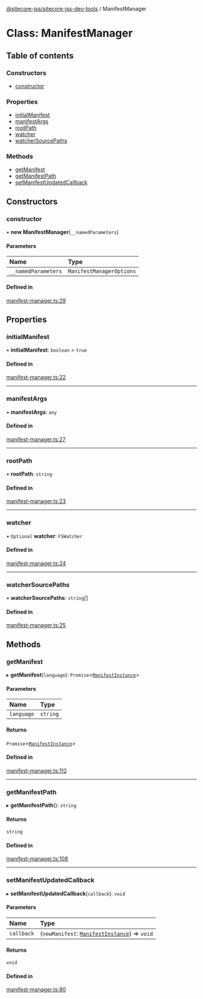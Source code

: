 [@sitecore-jss/sitecore-jss-dev-tools](../README.md) / ManifestManager

# Class: ManifestManager

## Table of contents

### Constructors

- [constructor](ManifestManager.md#constructor)

### Properties

- [initialManifest](ManifestManager.md#initialmanifest)
- [manifestArgs](ManifestManager.md#manifestargs)
- [rootPath](ManifestManager.md#rootpath)
- [watcher](ManifestManager.md#watcher)
- [watcherSourcePaths](ManifestManager.md#watchersourcepaths)

### Methods

- [getManifest](ManifestManager.md#getmanifest)
- [getManifestPath](ManifestManager.md#getmanifestpath)
- [setManifestUpdatedCallback](ManifestManager.md#setmanifestupdatedcallback)

## Constructors

### constructor

• **new ManifestManager**(`__namedParameters`)

#### Parameters

| Name | Type |
| :------ | :------ |
| `__namedParameters` | `ManifestManagerOptions` |

#### Defined in

[manifest-manager.ts:29](https://github.com/Sitecore/jss/blob/f5c66a8c/packages/sitecore-jss-dev-tools/src/manifest-manager.ts#L29)

## Properties

### initialManifest

• **initialManifest**: `boolean` = `true`

#### Defined in

[manifest-manager.ts:22](https://github.com/Sitecore/jss/blob/f5c66a8c/packages/sitecore-jss-dev-tools/src/manifest-manager.ts#L22)

___

### manifestArgs

• **manifestArgs**: `any`

#### Defined in

[manifest-manager.ts:27](https://github.com/Sitecore/jss/blob/f5c66a8c/packages/sitecore-jss-dev-tools/src/manifest-manager.ts#L27)

___

### rootPath

• **rootPath**: `string`

#### Defined in

[manifest-manager.ts:23](https://github.com/Sitecore/jss/blob/f5c66a8c/packages/sitecore-jss-dev-tools/src/manifest-manager.ts#L23)

___

### watcher

• `Optional` **watcher**: `FSWatcher`

#### Defined in

[manifest-manager.ts:24](https://github.com/Sitecore/jss/blob/f5c66a8c/packages/sitecore-jss-dev-tools/src/manifest-manager.ts#L24)

___

### watcherSourcePaths

• **watcherSourcePaths**: `string`[]

#### Defined in

[manifest-manager.ts:25](https://github.com/Sitecore/jss/blob/f5c66a8c/packages/sitecore-jss-dev-tools/src/manifest-manager.ts#L25)

## Methods

### getManifest

▸ **getManifest**(`language`): `Promise`<[`ManifestInstance`](../interfaces/ManifestInstance.md)\>

#### Parameters

| Name | Type |
| :------ | :------ |
| `language` | `string` |

#### Returns

`Promise`<[`ManifestInstance`](../interfaces/ManifestInstance.md)\>

#### Defined in

[manifest-manager.ts:112](https://github.com/Sitecore/jss/blob/f5c66a8c/packages/sitecore-jss-dev-tools/src/manifest-manager.ts#L112)

___

### getManifestPath

▸ **getManifestPath**(): `string`

#### Returns

`string`

#### Defined in

[manifest-manager.ts:108](https://github.com/Sitecore/jss/blob/f5c66a8c/packages/sitecore-jss-dev-tools/src/manifest-manager.ts#L108)

___

### setManifestUpdatedCallback

▸ **setManifestUpdatedCallback**(`callback`): `void`

#### Parameters

| Name | Type |
| :------ | :------ |
| `callback` | (`newManifest`: [`ManifestInstance`](../interfaces/ManifestInstance.md)) => `void` |

#### Returns

`void`

#### Defined in

[manifest-manager.ts:80](https://github.com/Sitecore/jss/blob/f5c66a8c/packages/sitecore-jss-dev-tools/src/manifest-manager.ts#L80)
